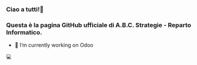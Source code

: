 ### Ciao a tutti!👋
### Questa è la pagina GitHub ufficiale di A.B.C. Strategie - Reparto Informatico.

- 🔭 I’m currently working on Odoo

:computer:

<!--
**ABC-Strategie-GitHub/ABC-Strategie-GitHub** is a ✨ _special_ ✨ repository because its `README.md` (this file) appears on your GitHub profile.

Here are some ideas to get you started:

- 🔭 I’m currently working on ...
- 🌱 I’m currently learning ...
- 👯 I’m looking to collaborate on ...
- 🤔 I’m looking for help with ...
- 💬 Ask me about ...
- 📫 How to reach me: ...
- 😄 Pronouns: ...
- ⚡ Fun fact: ...
-->
